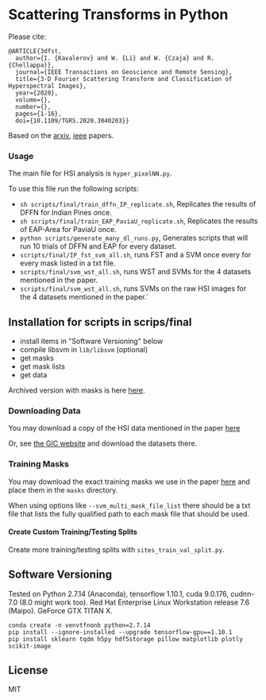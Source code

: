 # Scattering Transforms in Python

Please cite:

```
@ARTICLE{3dfst,
  author={I. {Kavalerov} and W. {Li} and W. {Czaja} and R. {Chellappa}},
  journal={IEEE Transactions on Geoscience and Remote Sensing}, 
  title={3-D Fourier Scattering Transform and Classification of Hyperspectral Images}, 
  year={2020},
  volume={},
  number={},
  pages={1-16},
  doi={10.1109/TGRS.2020.3040203}}
```

Based on the [arxiv](https://arxiv.org/pdf/1906.06804.pdf), [ieee](https://ieeexplore.ieee.org/document/9288871) papers.

### Usage

The main file for HSI analysis is `hyper_pixelNN.py`.

To use this file run the following scripts:

- `sh scripts/final/train_dffn_IP_replicate.sh`, Replicates the results of DFFN for Indian Pines once.
- `sh scripts/final/train_EAP_PaviaU_replicate.sh`, Replicates the results of EAP-Area for PaviaU once.
- `python scripts/generate_many_dl_runs.py`, Generates scripts that will run 10 trials of DFFN and EAP for every dataset.
- `scripts/final/IP_fst_svm_all.sh`, runs FST and a SVM once every for every mask listed in a txt file.
- `scripts/final/svm_wst_all.sh`, runs WST and SVMs for the 4 datasets mentioned in the paper.
- `scripts/final/svm_wst_all.sh`, runs SVMs on the raw HSI images for the 4 datasets mentioned in the paper.`

## Installation for scripts in scrips/final

- install items in "Software Versioning" below
- compile libsvm in `lib/libsvm` (optional)
- get masks
- get mask lists
- get data

Archived version with masks is here [here](https://github.com/ilyakava/pyfst/releases/tag/MajRev1).

### Downloading Data

You may download a copy of the HSI data mentioned in the paper [here](https://drive.google.com/file/d/1u6fzTztudcilKUmV9ZKUh6khZTIeAeB7/view?usp=sharing)

Or, see [the GIC website](http://www.ehu.eus/ccwintco/index.php/Hyperspectral_Remote_Sensing_Scenes) and download the datasets there.

### Training Masks

You may download the exact training masks we use in the paper [here](https://drive.google.com/file/d/1p3FB4VTHbLQJQPGzaG_jya5EgLM97qhi/view?usp=sharing) and place them in the `masks` directory.

When using options like `--svm_multi_mask_file_list` there should be a txt file that lists the fully qualified path to each mask file that should be used.

#### Create Custom Training/Testing Splits

Create more training/testing splits with `sites_train_val_split.py`.

## Software Versioning

Tested on Python 2.7.14 (Anaconda), tensorflow 1.10.1, cuda 9.0.176, cudnn-7.0 (8.0 might work too). Red Hat Enterprise Linux Workstation release 7.6 (Maipo). GeForce GTX TITAN X.

```
conda create -n venvtfnonb python=2.7.14
pip install --ignore-installed --upgrade tensorflow-gpu==1.10.1
pip install sklearn tqdm h5py hdf5storage pillow matplotlib plotly scikit-image
```

## License

MIT
